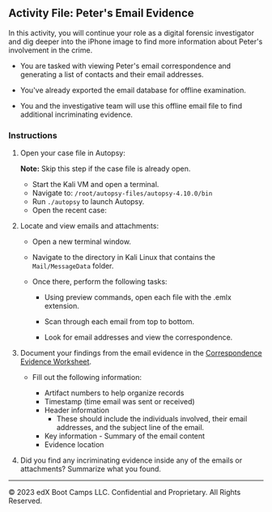 ## Activity File: Peter's Email Evidence

In this activity, you will continue your role as a digital forensic investigator and dig deeper into the iPhone image to find more information about Peter's involvement in the crime.

- You are tasked with viewing Peter's email correspondence and generating a list of contacts and their email addresses.

- You've already exported the email database for offline examination.
 
- You and the investigative team will use this offline email file to find additional incriminating evidence.
 
### Instructions

1. Open your case file in Autopsy:

    **Note:** Skip this step if the case file is already open.
 
    - Start the Kali VM and open a terminal.
    - Navigate to: `/root/autopsy-files/autopsy-4.10.0/bin`
    - Run `./autopsy` to launch Autopsy.
    - Open the recent case:

2. Locate and view emails and attachments:

   - Open a new terminal window.

   - Navigate to the directory in Kali Linux that contains the `Mail/MessageData` folder.

   -  Once there, perform the following tasks:

      - Using preview commands, open each file with the .emlx extension.

      - Scan through each email from top to bottom.

      - Look for email addresses and view the correspondence.

3. Document your findings from the email evidence in the [Correspondence Evidence Worksheet](https://docs.google.com/document/d/1zS-QDGYhMnbZZrwcapIrwdn73fUoh3MSkaZCcX-7LUM/copy).

   - Fill out the following information:
      
      - Artifact numbers to help organize records
      - Timestamp (time email was sent or received)  
      - Header information
          - These should include the individuals involved, their email addresses, and the subject line of the email. 
      - Key information 
            - Summary of the email content  
      - Evidence location
  
4. Did you find any incriminating evidence inside any of the emails or attachments? Summarize what you found. 

----
&copy; 2023 edX Boot Camps LLC. Confidential and Proprietary. All Rights Reserved.
